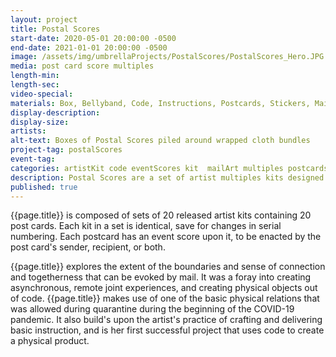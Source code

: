 ```yaml
---
layout: project
title: Postal Scores
start-date: 2020-05-01 20:00:00 -0500
end-date: 2021-01-01 20:00:00 -0500
image: /assets/img/umbrellaProjects/PostalScores/PostalScores_Hero.JPG
media: post card score multiples
length-min:
length-sec:
video-special:
materials: Box, Bellyband, Code, Instructions, Postcards, Stickers, Mailing System
display-description:
display-size:
artists:
alt-text: Boxes of Postal Scores piled around wrapped cloth bundles
project-tag: postalScores
event-tag:
categories: artistKit code eventScores kit  mailArt multiples postcards postalScores scores
description: Postal Scores are a set of artist multiples kits designed to inspire action beyond writing in relationships that include mail.
published: true
---
```


{{page.title}} is composed of sets of 20 released artist kits containing 20 post cards. Each kit in a set is identical, save for changes in serial numbering.
Each postcard has an event score upon it, to be enacted by the post card's sender, recipient, or both.

{{page.title}} explores the extent of the boundaries and sense of connection and togetherness that can be evoked by mail.
It was a foray into creating asynchronous, remote joint experiences,
and creating physical objects out of code.
{{page.title}} makes use of one of the basic physical relations that was allowed during quarantine during the beginning of the COVID-19 pandemic.
It also build's upon the artist's practice of crafting and delivering basic instruction, and is her first successful project that uses code to create a physical product.
